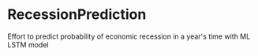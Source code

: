 # RecessionPrediction
Effort to predict probability of economic recession in a year's time with ML LSTM model
